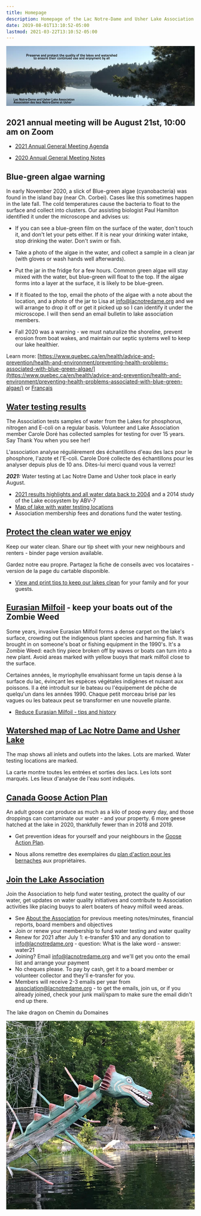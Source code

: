 ```yaml
---
title: Homepage
description: Homepage of the Lac Notre-Dame and Usher Lake Association in La Pêche Québec Canada
date: 2019-08-01T13:10:52-05:00
lastmod: 2021-03-22T13:10:52-05:00
---
```

<div>
<img src="/assets/img/lake-assoc-photo.jpg" class="img-fluid py-3" alt="view of still water of lake says Preserve and protect the quality of the lakes and watershed to ensure their continued use and enjoyment by all with title Lac Notre-Dame and Usher Lake Association" />
</div>

## 2021 annual meeting will be August 21st, 10:00 am on Zoom

* [2021 Annual General Meeting Agenda](/about/2021boardreport/)
  
* [2020 Annual General Meeting Notes](/about/2020boardreport/)

## Blue-green algae warning

In early November 2020, a slick of Blue-green algae (cyanobacteria) was found in the island bay (near Ch. Corbei). Cases like this sometimes happen in the late fall. The cold temperatures cause the bacteria to float to the surface and collect into clusters. Our assisting biologist Paul Hamilton identified it under the microscope and advises us:

* If you can see a blue-green film on the surface of the water, don't touch it, and don't let your pets either. If it is near your drinking water intake, stop drinking the water. Don't swim or fish.
* Take a photo of the algae in the water, and collect a sample in a clean jar (with gloves or wash hands well afterwards).
* Put the jar in the fridge for a few hours. Common green algae will stay mixed with the water, but blue-green will float to the top. If the algae forms into a layer at the surface, it is likely to be blue-green.
* If it floated to the top, email the photo of the algae with a note about the location,  and a photo of the jar to Lisa at info@lacnotredame.org and we will arrange to drop it off or get it picked up so I can identify it under the microscope. I will then send an email bulletin to lake association members.

* Fall 2020 was a warning - we must naturalize the shoreline, prevent erosion from boat wakes,  and maintain our septic systems well to keep our lake healthier.  

Learn more: [https://www.quebec.ca/en/health/advice-and-prevention/health-and-environment/preventing-health-problems-associated-with-blue-green-algae/](https://www.quebec.ca/en/health/advice-and-prevention/health-and-environment/preventing-health-problems-associated-with-blue-green-algae/) or [Français](https://www.quebec.ca/sante/conseils-et-prevention/sante-et-environnement/algues-bleu-vert/)

## [Water testing results](/water/qualityreports/)

The Association tests samples of water from the Lakes for phosphorus, nitrogen and E-coli on a regular basis. Volunteer and Lake Association member Carole Doré has collected samples for testing for over 15 years. Say Thank You when you see her!

L'association analyse régulièrement des échantillons d'eau des lacs pour le phosphore, l'azote et l'E-coli. Carole Doré collecte des échantillons pour les analyser depuis plus de 10 ans. Dites-lui merci quand vous la verrez!

***2021:***  Water testing at Lac Notre Dame and Usher took place in early August.

* [2021 results highlights and all water data back to 2004](/water/qualityreports/) and a 2014 study of the Lake ecosystem by ABV-7
* [Map of lake with water testing locations](/map/maps/)
* Association membership fees and donations fund the water testing.

## [Protect the clean water we enjoy](/water/keepclean/)

Keep our water clean. Share our tip sheet with your new neighbours and renters - binder page version available.

Gardez notre eau propre. Partagez la fiche de conseils avec vos locataires - version de la page du cartable disponible.

* [View and print tips to keep our lakes clean](/water/keepclean/) for your family and for your guests.

## [Eurasian Milfoil](/water/lnd-milfoil/) - keep your boats out of the Zombie Weed

Some years, invasive Eurasian Milfoil forms a dense carpet on the lake's surface, crowding out the indigenous plant species and harming fish. It was brought in on someone's boat or fishing equipment in the 1990's. It's a Zombie Weed: each tiny piece broken off by waves or boats can turn into a new plant. Avoid areas marked with yellow buoys that mark milfoil close to the surface.

Certaines années, le myriophylle envahissant forme un tapis dense à la surface du lac, évinçant les espèces végétales indigènes et nuisant aux poissons. Il a été introduit sur le bateau ou l'équipement de pêche de quelqu'un dans les années 1990. Chaque petit morceau brisé par les vagues ou les bateaux peut se transformer en une nouvelle plante.
  
* [Reduce Eurasian Milfoil - tips and history](/water/lnd-milfoil/)

## [Watershed map of Lac Notre Dame and Usher Lake](/map/maps/)

The map shows all inlets and outlets into the lakes. Lots are marked. Water testing locations are marked.

La carte montre toutes les entrées et sorties des lacs. Les lots sont marqués. Les lieux d'analyse de l'eau sont indiqués.

## [Canada Goose Action Plan](/water/gooseaction/)

An adult goose can produce as much as a kilo of poop every day, and those droppings can contaminate our water - and your property. 6 more geese hatched at the lake in 2020, thankfully fewer than in 2018 and 2019.

* Get prevention ideas for yourself and your neighbours in the [Goose Action Plan](/water/gooseaction/).

* Nous allons remettre des exemplaires du [plan d'action pour les bernaches](/water/gooseaction/) aux propriétaires.

## [Join the Lake Association](/about/about/)

Join the Association to help fund water testing, protect the quality of our water, get updates on water quality initiatives and contribute to Association activities like placing buoys to alert boaters of heavy milfoil weed areas.

* See [About the  Association](/about/about/) for previous meeting notes/minutes, financial reports, board members and objectives
* Join or renew your membership to fund water testing and water quality
* Renew for 2021 after July 1: e-transfer $10 and any donation to info@lacnotredame.org - question: What is the lake word -  answer: water21
* Joining? Email info@lacnotredame.org and we'll get you onto the email list and arrange your payment
* No cheques please. To pay by cash, get it to a board member or volunteer collector and they'll e-transfer for you.
* Members will receive 2-3 emails per year from association@lacnotredame.org - to get the emails, join us, or if you already joined, check your junk mail/spam to make sure the email didn't end up there.
  
The lake dragon on Chemin du Domaines

<img src="/assets/img/dragon.jpg" class="img-fluid py-3" alt="photo of log painted like a dragon" />
